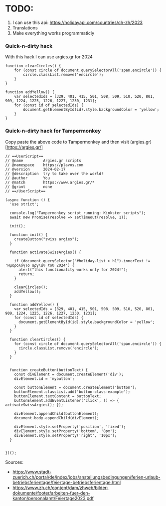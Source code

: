 # TODO:
1. I can use this api: https://holidayapi.com/countries/ch-zh/2023
2. Translations
3. Make everything works programmaticly

### Quick-n-dirty hack
With this hack I can use argies.gr for 2024

```
function clearCircles() {
    for (const circle of document.querySelectorAll('span.encircle')) {
        circle.classList.remove('encircle');
    }
}

function addYellow() {
    var selectedIds = [329, 401, 415, 501, 508, 509, 510, 520, 801, 909, 1224, 1225, 1226, 1227, 1230, 1231];
    for (const id of selectedIds) {
        document.getElementById(id).style.backgroundColor = 'yellow';
    }
}
```

### Quick-n-dirty hack for Tampermonkey
Copy paste the above code to Tampermonkey and then visit (argies.gr)[https://argies.gr/]

```
// ==UserScript==
// @name         Argies.gr scripts
// @namespace    https://plavos.com
// @version      2024-02-17
// @description  try to take over the world!
// @author       You
// @match        https://www.argies.gr/*
// @grant        none
// ==/UserScript==

(async function () {
  'use strict';

  console.log("Tampermonkey script running: Kinkster scripts");
  await new Promise(resolve => setTimeout(resolve, 1));

  init();

  function init() {
    createButton("swiss argies");
  }

  function activateSwissArgies() {

    if (document.querySelector("#holiday-list > h1").innerText != 'Ημερολόγιο αργιών του 2024') {
      alert("this functionality works only for 2024!");
      return;
    }

    clearCircles();
    addYellow();
  }

  function addYellow() {
    var selectedIds = [329, 401, 415, 501, 508, 509, 510, 520, 801, 909, 1224, 1225, 1226, 1227, 1230, 1231];
    for (const id of selectedIds) {
      document.getElementById(id).style.backgroundColor = 'yellow';
    }
  }

  function clearCircles() {
    for (const circle of document.querySelectorAll('span.encircle')) {
      circle.classList.remove('encircle');
    }
  }


  function createButton(buttonText) {
    const divElement = document.createElement('div');
    divElement.id = 'mybutton';

    const buttonElement = document.createElement('button');
    buttonElement.classList.add('button-class-example');
    buttonElement.textContent = buttonText;
    buttonElement.addEventListener('click', () => { activateSwissArgies(); });

    divElement.appendChild(buttonElement);
    document.body.appendChild(divElement);

    divElement.style.setProperty('position', 'fixed');
    divElement.style.setProperty('bottom', '8px');
    divElement.style.setProperty('right', '10px');
  }


})();
```

Sources:
* https://www.stadt-zuerich.ch/portal/de/index/jobs/anstellungsbedingungen/ferien-urlaub-betriebsferientage/feiertage-betriebsferientage.html
* https://www.zh.ch/content/dam/zhweb/bilder-dokumente/footer/arbeiten-fuer-den-kanton/personalamt/Feiertage2023.pdf